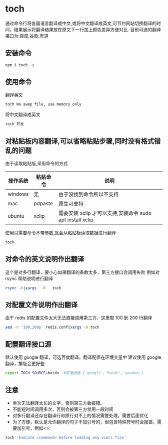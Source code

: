 # toch

通过命令行将各国语言翻译成中文,或将中文翻译成英文,可节约网站切换翻译的时间，结果展示将翻译结果放在原文下一行加上颜色差异方便对比.
目前可选的翻译接口为:百度,谷歌,有道

## 安装命令

```bash
npm i toch -g
```

## 使用命令

翻译英文

```bash
toch No swap file, use memory only
```

将中文翻译成英文

```bash
toch 开发
```

## 对粘贴板内容翻译,可以省略粘贴步骤,同时没有格式错乱的问题

由于读取粘贴版,采用命令的方式

操作系统|粘贴命令| 说明
-|-|-
windows|无|由于没找到命令所以不支持
mac|pdpaste|原生可支持
ubuntu|xclip|需要安装 xclip 才可以支持,安装命令 sudo apt install xclip

使用只需要命令不带参数,就会从粘贴板读取数据进行翻译

```bash
toch
```

## 对命令的英文说明作出翻译

这个是对多行翻译，要小心如果翻译的条数太多，第三方接口会调用失败
例如对 rsync 帮助说明进行翻译

```bash
rsync -h|xargs  -0   toch
```

## 对配置文件说明作出翻译

由于 redis 的配置文件太大无法直接调用第三方，这里取 100 到 200 行翻译

```bash
sed -n '100,200p' redis.conf|xargs -0 toch
```

## 配置翻译接口源

默认使用 google 翻译，可选百度翻译。翻译配置在环境变量中
建议使用 google 翻译，排版会更好些

```bash
export TOCH_SOURCE=baidu  #可用参数 ['google','baidu','youdao']
```

## 注意

- 单次无法翻译太长的文字，否则第三方会报错。
- 不能短时间调用多次，否则会被第三方禁用一段时间
- 对多行翻译还存在翻译行和原行对不上的情况需要处理，需要后面优化
- 为了方便，默认是允许翻译的句子不加引号的，但包含特殊符号时会报错，需要加引号，例如<>:

```bash
toch 'Execute <command> before loading any vimrc file'
```
